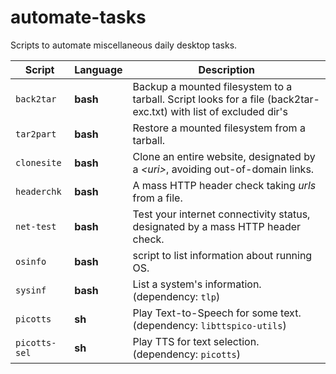 # automate-tasks
Scripts to automate miscellaneous daily desktop tasks.

| Script | Language | Description |
| --- | --- | --- |
| `back2tar` | **bash** | Backup a mounted filesystem to a tarball. Script looks for a file (back2tar-exc.txt) with list of excluded dir's |
| `tar2part` | **bash** | Restore a mounted filesystem from a tarball. |
| `clonesite` | **bash** | Clone an entire website, designated by a *\<uri\>*, avoiding out-of-domain links. |
| `headerchk` | **bash** | A mass HTTP header check taking _urls_ from a file. |
| `net-test` | **bash** | Test your internet connectivity status, designated by a mass HTTP header check. |
| `osinfo` | **bash** | script to list information about running OS. |
| `sysinf` | **bash** | List a system's information. (dependency: `tlp`) |
| `picotts` | **sh** | Play Text-to-Speech for some text. (dependency: `libttspico-utils`) |
| `picotts-sel` | **sh** | Play TTS for text selection. (dependency: `picotts`) |
